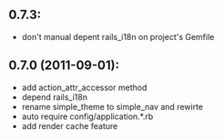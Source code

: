 

## 0.7.3:
 
 - don't manual depent rails_i18n on project's Gemfile

## 0.7.0 (2011-09-01):
  - add action_attr_accessor method
  - depend rails_i18n
  - rename simple\_theme to simple_nav and rewirte
  - auto require config/application.*.rb
  - add render cache feature